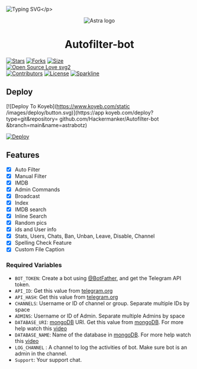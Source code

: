 ![Typing SVG](https://readme-typing-svg.herokuapp.com/?lines=𝗪𝗘𝗟𝗖𝗢𝗠𝗘+𝗧𝗢+𝗔𝗨𝗧𝗢𝗙𝗜𝗟𝗧𝗘𝗥+𝗕𝗢𝗧!;𝗖𝗥𝗘𝗔𝗧𝗘𝗗+𝗕𝗬+𝗧𝗘𝗔𝗠+𝗔𝗦𝗧𝗥𝗔+𝗕𝗢𝗧𝗦!;𝗔+𝗦𝗜𝗠𝗣𝗟𝗘+𝗧𝗚+𝗔𝗨𝗧𝗢𝗙𝗜𝗟𝗧𝗘𝗥+𝗕𝗢𝗧!)</p>
<p align="center">
  <img src="https://te.legra.ph/file/6bbf719f63a60f6d3c20a.jpg" alt="Astra logo">
</p>
<h1 align="center">
  <b> Autofilter-bot </b>
</h1>

[![Stars](https://img.shields.io/github/stars/Hackermanker/Autofilter-Bot?style=flat-square&color=yellow)](https://github.com/Hackermanker/Autofilter-bot/stargazers)
[![Forks](https://img.shields.io/github/forks/Hackermanker/Autofilter-bot?style=flat-square&color=orange)](https://github.com/Hackermanker/Autofilter-bot/fork)
[![Size](https://img.shields.io/github/repo-size/Hackermanker/Autofilter-bot?style=flat-square&color=green)](https://github.com/Hackermanker/Autofilter-bot/)   
[![Open Source Love svg2](https://badges.frapsoft.com/os/v2/open-source.svg?v=103)](https://github.com/EvamariaTG/EvaMaria)   
[![Contributors](https://img.shields.io/github/contributors/MrMKN/Professor-Bot?style=flat-square&color=green)](https://github.com/Hackermanker/Autofilter-bot/graphs/contributors)
[![License](https://img.shields.io/badge/License-AGPL-blue)](https://github.com/EvamariaTG/EvaMaria/blob/main/LICENSE)
[![Sparkline](https://stars.medv.io/EvamariaTG/EvaMaria.svg)](https://stars.medv.io/EvamariaTG/EvaMaria)

## Deploy

[![Deploy To Koyeb](https://www.koyeb.com/static /images/deploy/button.svg)](https://app koyeb.com/deploy?type=git&repository= github.com/Hackermanker/Autofilter-bot &branch=main&name=astrabotz)

[![Deploy](https://www.herokucdn.com/deploy/button.svg)](https://heroku.com/deploy)</br>

## Features

- [x] Auto Filter
- [x] Manual Filter
- [x] IMDB
- [x] Admin Commands
- [x] Broadcast
- [x] Index
- [x] IMDB search
- [x] Inline Search
- [x] Random pics
- [x] ids and User info 
- [x] Stats, Users, Chats, Ban, Unban, Leave, Disable, Channel
- [x] Spelling Check Feature
- [x] Custom File Caption

### Required Variables
* `BOT_TOKEN`: Create a bot using [@BotFather](https://telegram.dog/BotFather), and get the Telegram API token.
* `API_ID`: Get this value from [telegram.org](https://my.telegram.org/apps)
* `API_HASH`: Get this value from [telegram.org](https://my.telegram.org/apps)
* `CHANNELS`: Username or ID of channel or group. Separate multiple IDs by space
* `ADMINS`: Username or ID of Admin. Separate multiple Admins by space
* `DATABASE_URI`: [mongoDB](https://www.mongodb.com) URI. Get this value from [mongoDB](https://www.mongodb.com). For more help watch this [video](https://youtu.be/1G1XwEOnxxo)
* `DATABASE_NAME`: Name of the database in [mongoDB](https://www.mongodb.com). For more help watch this [video](https://youtu.be/1G1XwEOnxxo)
* `LOG_CHANNEL` : A channel to log the activities of bot. Make sure bot is an admin in the channel.
* `Support`: Your support chat.
